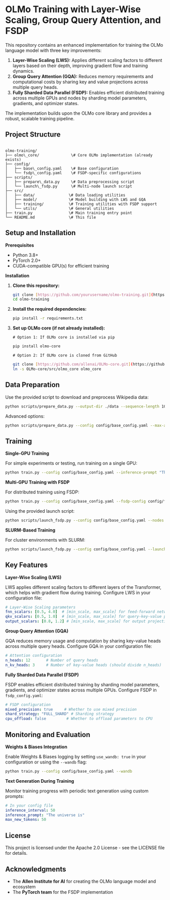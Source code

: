 # OLMo Training with Layer-Wise Scaling, Group Query Attention, and FSDP

This repository contains an enhanced implementation for training the OLMo language model with three key improvements:

1.  **Layer-Wise Scaling (LWS):** Applies different scaling factors to different layers based on their depth, improving gradient flow and training dynamics.
2.  **Group Query Attention (GQA):** Reduces memory requirements and computational costs by sharing key and value projections across multiple query heads.
3.  **Fully Sharded Data Parallel (FSDP):** Enables efficient distributed training across multiple GPUs and nodes by sharding model parameters, gradients, and optimizer states.

The implementation builds upon the OLMo core library and provides a robust, scalable training pipeline.

## Project Structure

```

olmo-training/
├── olmo\_core/              \# Core OLMo implementation (already exists)
├── config/
│   ├── base\_config.yaml    \# Base configuration
│   └── fsdp\_config.yaml    \# FSDP-specific configurations
├── scripts/
│   ├── prepare\_data.py     \# Data preprocessing script
│   └── launch\_fsdp.py      \# Multi-node launch script
├── src/
│   ├── data/               \# Data loading utilities
│   ├── model/              \# Model building with LWS and GQA
│   ├── training/           \# Training utilities with FSDP support
│   └── utils/              \# General utilities
├── train.py                \# Main training entry point
└── README.md               \# This file

````

## Setup and Installation

**Prerequisites**

* Python 3.8+
* PyTorch 2.0+
* CUDA-compatible GPU(s) for efficient training

**Installation**

1.  **Clone this repository:**
    ```bash
    git clone [https://github.com/yourusername/olmo-training.git](https://github.com/yourusername/olmo-training.git)
    cd olmo-training
    ```

2.  **Install the required dependencies:**
    ```bash
    pip install -r requirements.txt
    ```

3.  **Set up OLMo core (if not already installed):**

    `# Option 1: If OLMo core is installed via pip`
    ```bash
    pip install olmo-core
    ```

    `# Option 2: If OLMo core is cloned from GitHub`
    ```bash
    git clone [https://github.com/allenai/OLMo-core.git](https://github.com/allenai/OLMo-core.git)
    ln -s OLMo-core/src/olmo_core olmo_core
    ```

## Data Preparation

Use the provided script to download and preprocess Wikipedia data:

```bash
python scripts/prepare_data.py --output-dir ./data --sequence-length 1024
````

Advanced options:

```bash
python scripts/prepare_data.py --config config/base_config.yaml --max-articles 10000
```

## Training

**Single-GPU Training**

For simple experiments or testing, run training on a single GPU:

```bash
python train.py --config config/base_config.yaml --inference-prompt "The universe is"
```

**Multi-GPU Training with FSDP**

For distributed training using FSDP:

```bash
python train.py --config config/base_config.yaml --fsdp-config config/fsdp_config.yaml
```

Using the provided launch script:

```bash
python scripts/launch_fsdp.py --config config/base_config.yaml --nodes 2 --gpus-per-node 4
```

**SLURM-Based Training**

For cluster environments with SLURM:

```bash
python scripts/launch_fsdp.py --config config/base_config.yaml --launcher slurm --nodes 4
```

## Key Features

**Layer-Wise Scaling (LWS)**

LWS applies different scaling factors to different layers of the Transformer, which helps with gradient flow during training. Configure LWS in your configuration file:

```yaml
# Layer-Wise Scaling parameters
fnn_scalars: [0.5, 4.0]  # [min_scale, max_scale] for feed-forward networks
qkv_scalars: [0.5, 1.0]  # [min_scale, max_scale] for query-key-value projections
output_scalars: [0.8, 1.2] # [min_scale, max_scale] for output projections
```

**Group Query Attention (GQA)**

GQA reduces memory usage and computation by sharing key-value heads across multiple query heads. Configure GQA in your configuration file:

```yaml
# Attention configuration
n_heads: 12       # Number of query heads
n_kv_heads: 3     # Number of key-value heads (should divide n_heads)
```

**Fully Sharded Data Parallel (FSDP)**

FSDP enables efficient distributed training by sharding model parameters, gradients, and optimizer states across multiple GPUs. Configure FSDP in `fsdp_config.yaml`:

```yaml
# FSDP configuration
mixed_precision: true     # Whether to use mixed precision
shard_strategy: "FULL_SHARD" # Sharding strategy
cpu_offload: false         # Whether to offload parameters to CPU
```

## Monitoring and Evaluation

**Weights & Biases Integration**

Enable Weights & Biases logging by setting `use_wandb: true` in your configuration or using the `--wandb` flag:

```bash
python train.py --config config/base_config.yaml --wandb
```

**Text Generation During Training**

Monitor training progress with periodic text generation using custom prompts:

```yaml
# In your config file
inference_interval: 50
inference_prompt: "The universe is"
max_new_tokens: 50
```

## License

This project is licensed under the Apache 2.0 License - see the LICENSE file for details.

## Acknowledgments

  * The **Allen Institute for AI** for creating the OLMo language model and ecosystem
  * The **PyTorch team** for the FSDP implementation

<!-- end list -->

```
```